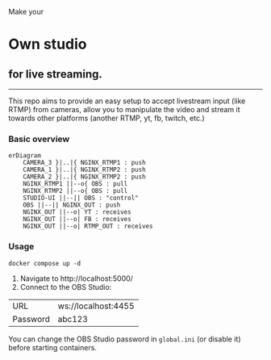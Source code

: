 Make your
# Own studio
## for live streaming.
---
This repo aims to provide an easy setup to accept livestream input (like RTMP) from cameras, allow you to manipulate the video and stream it towards other platforms (another RTMP, yt, fb, twitch, etc.)

### Basic overview

```mermaid
erDiagram
    CAMERA_3 }|..|{ NGINX_RTMP1 : push
    CAMERA_1 }|..|{ NGINX_RTMP2 : push
    CAMERA_2 }|..|{ NGINX_RTMP2 : push
    NGINX_RTMP1 ||--o{ OBS : pull
    NGINX_RTMP2 ||--o{ OBS : pull
    STUDIO-UI ||--|| OBS : "control"
    OBS ||--|| NGINX_OUT : push
    NGINX_OUT ||--o| YT : receives
    NGINX_OUT ||--o| FB : receives
    NGINX_OUT ||--o| RTMP_OUT : receives
```

### Usage

```shell
docker compose up -d
```

1. Navigate to http://localhost:5000/
2. Connect to the OBS Studio:

| | |
|---|---|
|URL|ws://localhost:4455|
|Password|abc123|

You can change the OBS Studio password in `global.ini` (or disable it) before starting containers.
